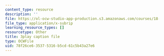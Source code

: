 ```yaml
---
content_type: resource
description: ''
file: https://ol-ocw-studio-app-production.s3.amazonaws.com/courses/18-01sc-single-variable-calculus-fall-2010/78f26ce635375316b5cd61c5b43a27e6_E7oR_JBgUzA.vtt
file_type: application/x-subrip
learning_resource_types: []
resourcetype: Other
title: 3play caption file
type: OCWFile
uid: 78f26ce6-3537-5316-b5cd-61c5b43a27e6
---
```

